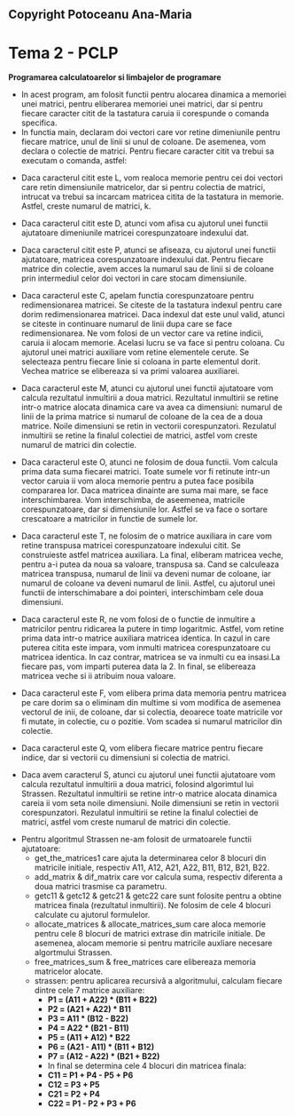 ## Copyright Potoceanu Ana-Maria
# Tema 2 - PCLP
**Programarea calculatoarelor si limbajelor de programare**

* In acest program, am folosit functii pentru alocarea dinamica a memoriei unei
matrici, pentru eliberarea memoriei unei matrici, dar si pentru fiecare
caracter citit de la tastatura caruia ii corespunde o comanda specifica.
* In functia main, declaram doi vectori care vor retine dimeniunile pentru
fiecare matrice, unul de linii si unul de coloane. De asemenea, vom declara o
colectie de matrici. Pentru fiecare caracter citit va trebui sa executam o
comanda, astfel:

- Daca caracterul citit este L, vom realoca memorie pentru cei doi vectori care
retin dimensiunile matricelor, dar si pentru colectia de matrici, intrucat va
trebui sa incarcam matricea citita de la tastatura in memorie. Astfel, creste
numarul de matrici, k.

- Daca caracterul citit este D, atunci vom afisa cu ajutorul unei functii
ajutatoare dimeniunile matricei corespunzatoare indexului dat.

- Daca caracterul citit este P, atunci se afiseaza, cu ajutorul unei functii
ajutatoare, matricea corespunzatoare indexului dat. Pentru fiecare matrice din
colectie, avem acces la numarul sau de linii si de coloane prin intermediul
celor doi vectori in care stocam dimensiunile.

- Daca caracterul este C, apelam functia corespunzatoare pentru redimensionarea
matricei. Se citeste de la tastatura indexul pentru care dorim redimensionarea
matricei. Daca indexul dat este unul valid, atunci se citeste in continuare
numarul de linii dupa care se face redimensionarea. Ne vom folosi de un vector
care va retine indicii, caruia ii alocam memorie. Acelasi lucru se va face si
pentru coloana. Cu ajutorul unei matrici auxiliare vom retine elementele
cerute. Se selecteaza pentru fiecare linie si coloana in parte elementul dorit.
Vechea matrice se elibereaza si va primi valoarea auxiliarei.

- Daca caracterul este M, atunci cu ajutorul unei functii ajutatoare vom
calcula rezultatul inmultirii a doua matrici. Rezultatul inmultirii se retine
intr-o matrice alocata dinamica care va avea ca dimensiuni: numarul de linii
de la prima matrice si numarul de coloane de la cea de a doua matrice. Noile
dimensiuni se retin in vectorii corespunzatori. Rezulatul inmultirii se retine
la finalul colectiei de matrici, astfel vom creste numarul de matrici din
colectie.

- Daca caracterul este O, atunci ne folosim de doua functii. Vom calcula
prima data suma fiecarei matrici. Toate sumele vor fi retinute intr-un vector
caruia ii vom aloca memorie pentru a putea face posibila compararea lor. Daca
matricea dinainte are suma mai mare, se face interschimbarea. Vom interschimba,
de aseemenea, matricile corespunzatoare, dar si dimensiunile lor. Astfel se va
face o sortare crescatoare a matricilor in functie de sumele lor.

- Daca caracterul este T, ne folosim de o matrice auxiliara in care vom retine
transpusa matricei corespunzatoare indexului citit. Se construieste astfel
matricea auxiliara. La final, eliberam matricea veche, pentru a-i putea da
noua sa valoare, transpusa sa. Cand se calculeaza matricea transpusa, numarul
de linii va deveni numar de coloane, iar numarul de coloane va deveni numarul
de linii. Astfel, cu ajutorul unei functii de interschimabare a doi pointeri,
interschimbam cele doua dimensiuni.

- Daca caracterul este R, ne vom folosi de o functie de inmultire a matricilor
pentru ridicarea la putere in timp logaritmic. Astfel, vom retine prima data
intr-o matrice auxiliara matricea identica. In cazul in care puterea citita
este impara, vom inmulti matricea corespunzatoare cu matricea identica. In caz
contrar, matricea se va inmulti cu ea insasi.La fiecare pas, vom imparti
puterea data la 2. In final, se elibereaza matricea veche si ii atribuim
noua valoare.

- Daca caracterul este F, vom elibera prima data memoria pentru matricea pe
care dorim sa o eliminam din multime si vom modifica de asemenea vectorul de
 inii, de coloane, dar si colectia, deoarece toate matricile vor fi mutate,
in colectie, cu o pozitie. Vom scadea si numarul matricilor din colectie.

- Daca caracterul este Q, vom elibera fiecare matrice pentru fiecare indice,
dar si vectorii cu dimensiuni si colectia de matrici.

- Daca avem caracterul S, atunci cu ajutorul unei functii ajutatoare vom
calcula rezultatul inmultirii a doua matrici, folosind algorimtul lui Strassen.
Rezultatul inmultirii se retine intr-o matrice alocata dinamica careia ii
vom seta noile dimensiuni. Noile dimensiuni se retin in vectorii
corespunzatori. Rezulatul inmultirii se retine la finalul colectiei de matrici,
astfel vom creste numarul de matrici din colectie.
* Pentru algoritmul Strassen ne-am folosit de urmatoarele functii ajutatoare:
    - get_the_matrices1 care ajuta la determinarea celor 8 blocuri din
    matricile initiale, respectiv A11, A12, A21, A22, B11, B12, B21, B22.
    - add_matrix & dif_matrix care vor calcula suma, respectiv diferenta
    a doua matrici trasmise ca parametru.
    - getc11 & getc12 & getc21 & getc22 care sunt folosite pentru a obtine
    matricea finala (rezultatul inmultirii). Ne folosim de cele 4 blocuri
    calculate cu ajutorul formulelor.
    - allocate_matrices & allocate_matrices_sum care aloca memorie pentru cele
    8 blocuri de matrici extrase din matricile initiale. De asemenea, alocam
    memorie si pentru matricile auxliare necesare algortmului Strassen.
    - free_matrices_sum & free_matrices care elibereaza memoria matricelor
    alocate.
    - strassen: pentru aplicarea recursivă a algoritmului, calculam fiecare
    dintre cele 7 matrice auxiliare:
       - **P1 = (A11 + A22) * (B11 + B22)**
       - **P2 = (A21 + A22) * B11**
       - **P3 = A11 * (B12 - B22)**
       - **P4 = A22 * (B21 - B11)**
       - **P5 = (A11 + A12) * B22**
       - **P6 = (A21 - A11) * (B11 + B12)**
       - **P7 = (A12 - A22) * (B21 + B22)**
        - In final se determina cele 4 blocuri din matricea finala:
       - **C11 = P1 + P4 - P5 + P6**
       - **C12 = P3 + P5**
       - **C21 = P2 + P4**
       - **C22 = P1 - P2 + P3 + P6**
